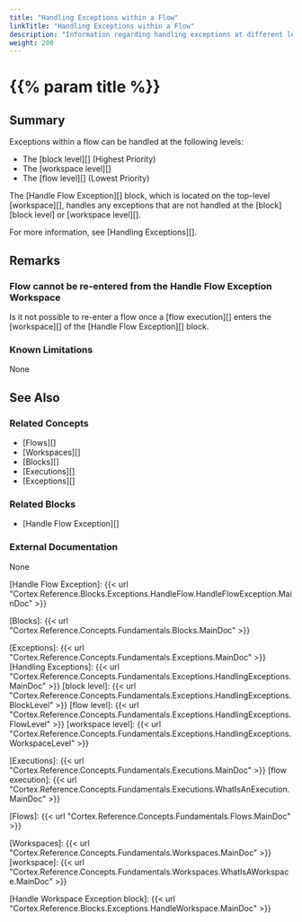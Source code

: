```yaml
---
title: "Handling Exceptions within a Flow"
linkTitle: "Handling Exceptions within a Flow"
description: "Information regarding handling exceptions at different levels within a flow."
weight: 200
---
```


# {{% param title %}}

## Summary

Exceptions within a flow can be handled at the following levels:

- The [block level][] (Highest Priority)
- The [workspace level][]
- The [flow level][] (Lowest Priority)

The [Handle Flow Exception][] block, which is located on the top-level [workspace][], handles any exceptions that are not handled at the [block][block level] or [workspace level][].

For more information, see [Handling Exceptions][].

## Remarks

### Flow cannot be re-entered from the Handle Flow Exception Workspace

Is it not possible to re-enter a flow once a [flow execution][] enters the [workspace][] of the [Handle Flow Exception][] block.

### Known Limitations

None

## See Also

### Related Concepts

- [Flows][]
- [Workspaces][]
- [Blocks][]
- [Executions][]
- [Exceptions][]

### Related Blocks

- [Handle Flow Exception][]

### External Documentation

None

[Handle Flow Exception]: {{< url "Cortex.Reference.Blocks.Exceptions.HandleFlow.HandleFlowException.MainDoc" >}}

[Blocks]: {{< url "Cortex.Reference.Concepts.Fundamentals.Blocks.MainDoc" >}}

[Exceptions]: {{< url "Cortex.Reference.Concepts.Fundamentals.Exceptions.MainDoc" >}}
[Handling Exceptions]: {{< url "Cortex.Reference.Concepts.Fundamentals.Exceptions.HandlingExceptions.MainDoc" >}}
[block level]: {{< url "Cortex.Reference.Concepts.Fundamentals.Exceptions.HandlingExceptions.BlockLevel" >}}
[flow level]: {{< url "Cortex.Reference.Concepts.Fundamentals.Exceptions.HandlingExceptions.FlowLevel" >}}
[workspace level]: {{< url "Cortex.Reference.Concepts.Fundamentals.Exceptions.HandlingExceptions.WorkspaceLevel" >}}

[Executions]: {{< url "Cortex.Reference.Concepts.Fundamentals.Executions.MainDoc" >}}
[flow execution]: {{< url "Cortex.Reference.Concepts.Fundamentals.Executions.WhatIsAnExecution.MainDoc" >}}

[Flows]: {{< url "Cortex.Reference.Concepts.Fundamentals.Flows.MainDoc" >}}

[Workspaces]: {{< url "Cortex.Reference.Concepts.Fundamentals.Workspaces.MainDoc" >}}
[workspace]: {{< url "Cortex.Reference.Concepts.Fundamentals.Workspaces.WhatIsAWorkspace.MainDoc" >}}

[Handle Workspace Exception block]: {{< url "Cortex.Reference.Blocks.Exceptions.HandleWorkspace.MainDoc" >}}
